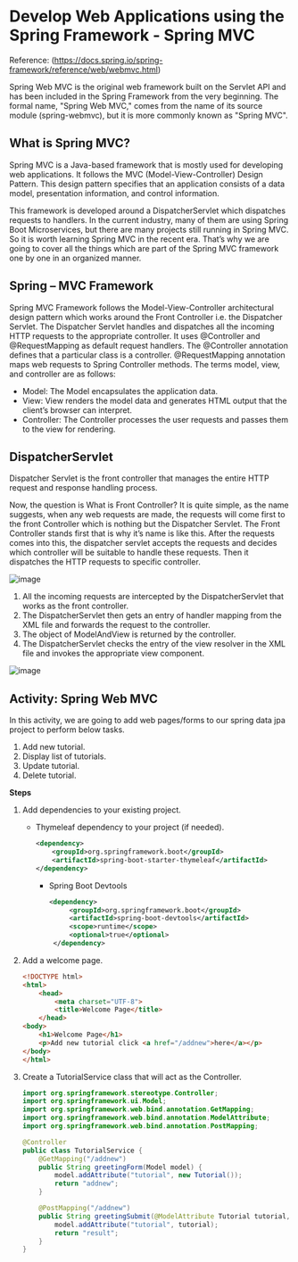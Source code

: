 # Develop Web Applications using the Spring Framework - Spring MVC

Reference: (https://docs.spring.io/spring-framework/reference/web/webmvc.html)

Spring Web MVC is the original web framework built on the Servlet API and has been included in the Spring Framework from the very beginning. The formal name, "Spring Web MVC," comes from the name of its source module (spring-webmvc), but it is more commonly known as "Spring MVC".

## What is Spring MVC?

Spring MVC is a Java-based framework that is mostly used for developing web applications. It follows the MVC (Model-View-Controller) Design Pattern. This design pattern specifies that an application consists of a data model, presentation information, and control information.

This framework is developed around a DispatcherServlet which dispatches requests to handlers. In the current industry, many of them are using Spring Boot Microservices, but there are many projects still running in Spring MVC. So it is worth learning Spring MVC in the recent era. That’s why we are going to cover all the things which are part of the Spring MVC framework one by one in an organized manner.

## Spring – MVC Framework

Spring MVC Framework follows the Model-View-Controller architectural design pattern which works around the Front Controller i.e. the Dispatcher Servlet. The Dispatcher Servlet handles and dispatches all the incoming HTTP requests to the appropriate controller. It uses @Controller and @RequestMapping as default request handlers. The @Controller annotation defines that a particular class is a controller. @RequestMapping annotation maps web requests to Spring Controller methods. The terms model, view, and controller are as follows:

- Model: The Model encapsulates the application data.
- View: View renders the model data and generates HTML output that the client’s browser can interpret.
- Controller: The Controller processes the user requests and passes them to the view for rendering.

## DispatcherServlet

Dispatcher Servlet is the front controller that manages the entire HTTP request and response handling process. 

Now, the question is What is Front Controller? It is quite simple, as the name suggests, when any web requests are made, the requests will come first to the front Controller which is nothing but the Dispatcher Servlet. The Front Controller stands first that is why it’s name is like this. After the requests comes into this, the dispatcher servlet accepts the requests and decides which controller will be suitable to handle these requests. Then it dispatches the HTTP requests to specific controller.

![image](https://github.com/asmalizaa/javaspring/assets/23090837/1bae210f-cfab-4f89-8487-34b56ccc6306)

1. All the incoming requests are intercepted by the DispatcherServlet that works as the front controller.
2. The DispatcherServlet then gets an entry of handler mapping from the XML file and forwards the request to the controller.
3. The object of ModelAndView is returned by the controller.
4. The DispatcherServlet checks the entry of the view resolver in the XML file and invokes the appropriate view component.

![image](https://github.com/asmalizaa/javaspring/assets/23090837/c8cc88ad-6406-4ff8-9e5d-eb2cd11c5f54)

## Activity: Spring Web MVC

In this activity, we are going to add web pages/forms to our spring data jpa project to perform below tasks.
1. Add new tutorial.
2. Display list of tutorials.
3. Update tutorial.
4. Delete tutorial.

**Steps**

1. Add dependencies to your existing project.

   - Thymeleaf dependency to your project (if needed).

     ```xml
     <dependency>
         <groupId>org.springframework.boot</groupId>
         <artifactId>spring-boot-starter-thymeleaf</artifactId>
     </dependency>
     ```

     - Spring Boot Devtools

       ```xml
       <dependency>
			<groupId>org.springframework.boot</groupId>
			<artifactId>spring-boot-devtools</artifactId>
			<scope>runtime</scope>
			<optional>true</optional>
		</dependency>
       ```

2. Add a welcome page.

   ```html
   <!DOCTYPE html>
   <html>
       <head>
           <meta charset="UTF-8">
           <title>Welcome Page</title>
       </head>
   <body>
       <h1>Welcome Page</h1>
       <p>Add new tutorial click <a href="/addnew">here</a></p>
   </body>
   </html>
   ```
   
4. Create a TutorialService class that will act as the Controller.

   ```java
   import org.springframework.stereotype.Controller;
   import org.springframework.ui.Model;
   import org.springframework.web.bind.annotation.GetMapping;
   import org.springframework.web.bind.annotation.ModelAttribute;
   import org.springframework.web.bind.annotation.PostMapping;

   @Controller
   public class TutorialService {
       @GetMapping("/addnew")
       public String greetingForm(Model model) {
           model.addAttribute("tutorial", new Tutorial());
           return "addnew";
       }

       @PostMapping("/addnew")
       public String greetingSubmit(@ModelAttribute Tutorial tutorial, Model model) {
           model.addAttribute("tutorial", tutorial);
           return "result";
       }
   }
   ```
   
